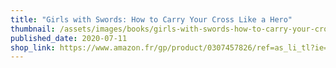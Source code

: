 ```yaml
---
title: "Girls with Swords: How to Carry Your Cross Like a Hero"
thumbnail: /assets/images/books/girls-with-swords-how-to-carry-your-cross-like-a-hero.jpg
published_date: 2020-07-11
shop_link: https://www.amazon.fr/gp/product/0307457826/ref=as_li_tl?ie=UTF8&camp=1642&creative=6746&creativeASIN=0307457826&linkCode=as2&tag=aliapourvous-21&linkId=87e0e5576f312b815303ac3dfcf537cf
---
```

